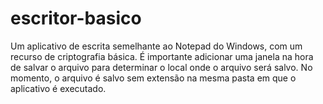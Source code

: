 # escritor-basico
Um aplicativo de escrita semelhante ao Notepad do Windows, com um recurso de criptografia básica.
É importante adicionar uma janela na hora de salvar o arquivo para determinar o local onde o arquivo será salvo. No momento, o arquivo é salvo sem extensão na mesma pasta em que o aplicativo é executado.
